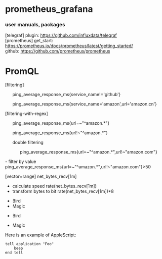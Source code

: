 # prometheus_grafana
### user manuals, packages

[telegraf]
plugin:
  https://github.com/influxdata/telegraf
<br />
[prometheus]
get_start:
  https://prometheus.io/docs/prometheus/latest/getting_started/
  <br />
github:
  https://github.com/prometheus/prometheus


# PromQL
[filtering]
<ol>ping_average_response_ms{service_name!='github'}</ol>
<ol>ping_average_response_ms{service_name='amazon',url='amazon.cn'}</ol>

[filtering-with-regex]
<ol>ping_average_response_ms{url=~"^amazon.*"}</ol>
<ol>ping_average_response_ms{url!~"^amazon.*"}</ol>
<ol>double filtering
  <ol>ping_average_response_ms{url=~"^amazon.*",url!~"amazon.com"}</ol>
  </ol>
- filter by value
ping_average_response_ms{url=~"^amazon.*",url!~"amazon.com"}>50
<br />

[vector=range]
net_bytes_recv[1m]
- calculate speed
rate(net_bytes_recv[1m])
- transform bytes to bit
rate(net_bytes_recv[1m])*8

<ul>
<li>Bird</li>
<li>Magic</li>
</ul>

<ul>
<li><p>Bird</p></li>
<li><p>Magic</p></li>
</ul>

<p>Here is an example of AppleScript:</p>

<pre><code>tell application "Foo"
    beep
end tell
</code></pre>
